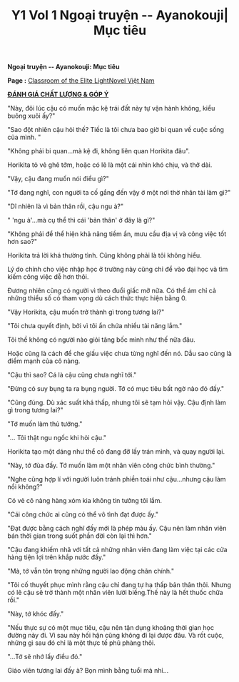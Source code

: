 ﻿---
layout: post
title: Y1 Vol 1 Ngoại truyện -- Ayanokouji| Mục tiêu
permalink: /y1-vol1/ngoaitruyen1/
---

**Ngoại truyện -- Ayanokouji: Mục tiêu**

**Page :** [Classroom of the Elite LightNovel Việt Nam](http://facebook.com/Classroom.of.the.Elite.VN)

[**ĐÁNH GIÁ CHẤT LƯỢNG & GÓP Ý**](https://bit.ly/danhgiagopy)

\"Này, đôi lúc cậu có muốn mặc kệ trái đất này tự vận hành không, kiểu buông xuôi ấy?\"

\"Sao đột nhiên cậu hỏi thế? Tiếc là tôi chưa bao giờ bi quan về cuộc sống của mình. \"

\"Không phải bi quan...mà kệ đi, không liên quan Horikita đâu\".

Horikita tỏ vẻ ghê tởm, hoặc có lẽ là một cái nhìn khó chịu, và thở dài.

\"Vậy, cậu đang muốn nói điều gì?\"

"Tớ đang nghĩ, con người ta cố gắng đến vậy ở một nơi thờ nhân tài làm gì?"

\"Dĩ nhiên là vì bản thân rồi, cậu ngu à?\"

" 'ngu à'...mà cụ thể thì cái 'bản thân' ở đây là gì?"

"Không phải để thể hiện khả năng tiềm ẩn, mưu cầu địa vị và công việc tốt hơn sao?"

Horikita trả lời khá thường tình. Cũng không phải là tôi không hiểu.

Lý do chính cho việc nhập học ở trường này cũng chỉ để vào đại học và tìm kiếm công việc dễ hơn thôi.

Đương nhiên cũng có người vì theo đuổi giấc mỡ nữa. Có thể ám chỉ cả những thiểu số có tham vọng dù cách thức thực hiện bằng 0.

\"Vậy Horikita, cậu muốn trở thành gì trong tương lai?\"

\"Tôi chưa quyết định, bởi vì tôi ẩn chứa nhiều tài năng lắm.\"

Tôi thề không có người nào giỏi tâng bốc mình như thế nữa đâu.

Hoặc cũng là cách để che giấu việc chưa từng nghĩ đến nó. Dẫu sao cũng là điểm mạnh của cô nàng.

\"Cậu thì sao? Cá là cậu cũng chưa nghĩ tới.\"

"Đừng có suy bụng ta ra bụng người. Tớ có mục tiêu bất ngờ nào đó đấy."

"Cũng đúng. Dù xác suất khá thấp, nhưng tôi sẽ tạm hỏi vậy. Cậu định làm gì trong tương lai?"

"Tớ muốn làm thủ tướng."

\"\... Tôi thật ngu ngốc khi hỏi cậu.\"

Horikita tạo một dáng như thể cô đang đỡ lấy trán mình, và quay người lại.

"Này, tớ đùa đấy. Tớ muốn làm một nhân viên công chức bình thường."

"Nghe cũng hợp lí với người luôn tránh phiền toái như cậu...nhưng cậu làm nổi không?"

Có vẻ cô nàng hàng xóm kia không tin tưởng tôi lắm.

"Cái công chức ai cũng có thể vô tình đạt được ấy."

"Đạt được bằng cách nghĩ đấy mới là phép màu ấy. Cậu nên làm nhân viên bán thời gian trong suốt phần đời còn lại thì hơn."

\"Cậu đang khiếm nhã với tất cả những nhân viên đang làm việc tại các cửa hàng tiện lợi trên khắp nước đấy.\"

"Mà, tớ vẫn tôn trọng những người lao động chân chính."

"Tôi cố thuyết phục mình rằng cậu chỉ đang tự hạ thấp bản thân thôi. Nhưng có lẽ cậu sẽ trở thành một nhân viên lười biếng.Thế này là hết thuốc chữa rồi."

\"Này, tớ khóc đấy.\"

"Nếu thực sự có một mục tiêu, cậu nên tận dụng khoảng thời gian học đường này đi. Vì sau này hối hận cũng không đi lại được đâu. Và rốt cuộc, những gì sau đó chỉ là một thực tế phũ phàng thôi.

\"...Tớ sẽ nhớ lấy điều đó.\"

Giáo viên tương lai đấy à? Bọn mình bằng tuổi mà nhỉ...

